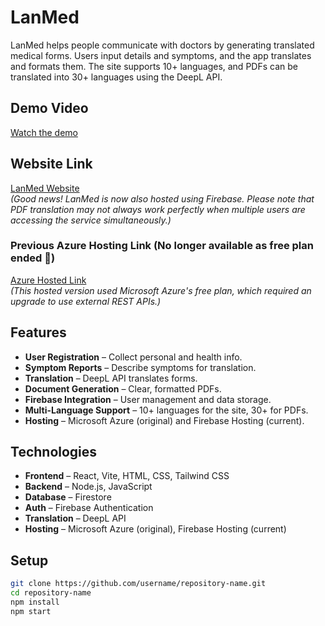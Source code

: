# LanMed

LanMed helps people communicate with doctors by generating translated medical forms. Users input details and symptoms, and the app translates and formats them. The site supports 10+ languages, and PDFs can be translated into 30+ languages using the DeepL API.

## Demo Video
[Watch the demo](https://www.youtube.com/watch?v=wMBsw8J_37M)

## Website Link
[LanMed Website](https://lanmed2-1.web.app)  
*(Good news! LanMed is now also hosted using Firebase. Please note that PDF translation may not always work perfectly when multiple users are accessing the service simultaneously.)*

### Previous Azure Hosting Link (No longer available as free plan ended 🫤)
[Azure Hosted Link](https://lanmed3-grfhbrbffrhfhwg2.canadacentral-01.azurewebsites.net)  
*(This hosted version used Microsoft Azure's free plan, which required an upgrade to use external REST APIs.)*

## Features
- **User Registration** – Collect personal and health info.
- **Symptom Reports** – Describe symptoms for translation.
- **Translation** – DeepL API translates forms.
- **Document Generation** – Clear, formatted PDFs.
- **Firebase Integration** – User management and data storage.
- **Multi-Language Support** – 10+ languages for the site, 30+ for PDFs.
- **Hosting** – Microsoft Azure (original) and Firebase Hosting (current).

## Technologies
- **Frontend** – React, Vite, HTML, CSS, Tailwind CSS
- **Backend** – Node.js, JavaScript
- **Database** – Firestore
- **Auth** – Firebase Authentication
- **Translation** – DeepL API
- **Hosting** – Microsoft Azure (original), Firebase Hosting (current)

## Setup
```bash
git clone https://github.com/username/repository-name.git
cd repository-name
npm install
npm start
